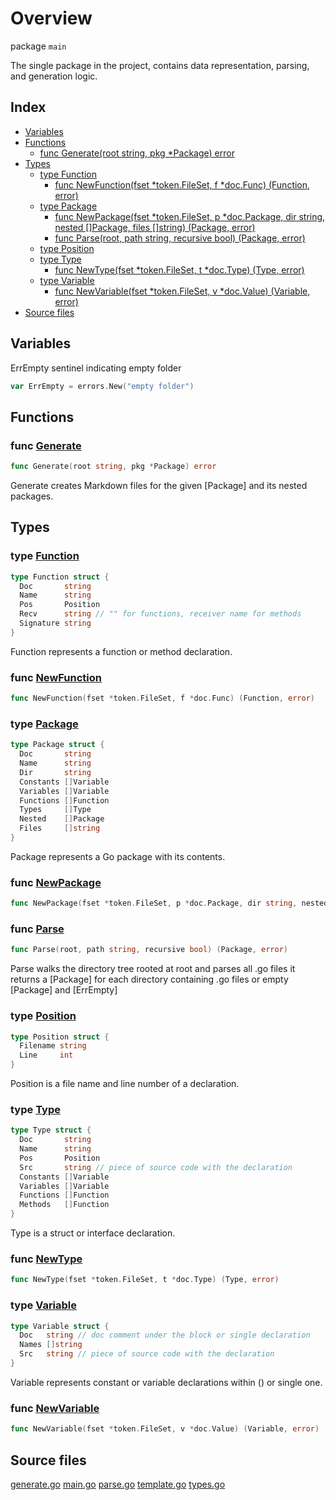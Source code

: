 # Overview

package `main`

The single package in the project, contains data representation, parsing, and generation logic.

## Index

- [Variables](#variables)
- [Functions](#functions)
  - [func Generate(root string, pkg *Package) error](#func-generate)
- [Types](#types)
  - [type Function](#type-function)
    - [func NewFunction(fset *token.FileSet, f *doc.Func) (Function, error)](#func-newfunction)
  - [type Package](#type-package)
    - [func NewPackage(fset *token.FileSet, p *doc.Package, dir string, nested []Package, files []string) (Package, error)](#func-newpackage)
    - [func Parse(root, path string, recursive bool) (Package, error)](#func-parse)
  - [type Position](#type-position)
  - [type Type](#type-type)
    - [func NewType(fset *token.FileSet, t *doc.Type) (Type, error)](#func-newtype)
  - [type Variable](#type-variable)
    - [func NewVariable(fset *token.FileSet, v *doc.Value) (Variable, error)](#func-newvariable)
- [Source files](#source-files)

## Variables

ErrEmpty sentinel indicating empty folder

```go
var ErrEmpty = errors.New("empty folder")
```

## Functions

### func [Generate](./generate.go#L33)

```go
func Generate(root string, pkg *Package) error
```

Generate creates Markdown files for the given [Package] and its nested packages.

## Types

### type [Function](./types.go#L104)

```go
type Function struct {
  Doc       string
  Name      string
  Pos       Position
  Recv      string // "" for functions, receiver name for methods
  Signature string
}
```

Function represents a function or method declaration.

### func [NewFunction](./types.go#L112)

```go
func NewFunction(fset *token.FileSet, f *doc.Func) (Function, error)
```

### type [Package](./types.go#L14)

```go
type Package struct {
  Doc       string
  Name      string
  Dir       string
  Constants []Variable
  Variables []Variable
  Functions []Function
  Types     []Type
  Nested    []Package
  Files     []string
}
```

Package represents a Go package with its contents.

### func [NewPackage](./types.go#L26)

```go
func NewPackage(fset *token.FileSet, p *doc.Package, dir string, nested []Package, files []string) (Package, error)
```

### func [Parse](./parse.go#L28)

```go
func Parse(root, path string, recursive bool) (Package, error)
```

Parse walks the directory tree rooted at root and parses all .go files
it returns a [Package] for each directory containing .go files
or empty [Package] and [ErrEmpty]

### type [Position](./types.go#L98)

```go
type Position struct {
  Filename string
  Line     int
}
```

Position is a file name and line number of a declaration.

### type [Type](./types.go#L135)

```go
type Type struct {
  Doc       string
  Name      string
  Pos       Position
  Src       string // piece of source code with the declaration
  Constants []Variable
  Variables []Variable
  Functions []Function
  Methods   []Function
}
```

Type is a struct or interface declaration.

### func [NewType](./types.go#L146)

```go
func NewType(fset *token.FileSet, t *doc.Type) (Type, error)
```

### type [Variable](./types.go#L77)

```go
type Variable struct {
  Doc   string // doc comment under the block or single declaration
  Names []string
  Src   string // piece of source code with the declaration
}
```

Variable represents constant or variable declarations within () or single one.

### func [NewVariable](./types.go#L83)

```go
func NewVariable(fset *token.FileSet, v *doc.Value) (Variable, error)
```

## Source files

[generate.go](./generate.go)
[main.go](./main.go)
[parse.go](./parse.go)
[template.go](./template.go)
[types.go](./types.go)

